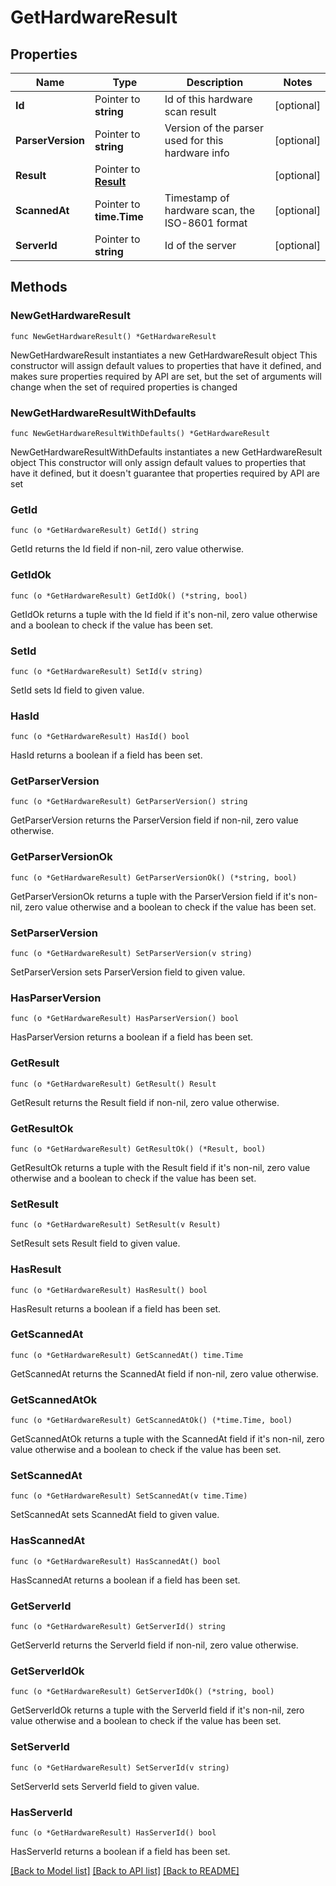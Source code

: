 # GetHardwareResult

## Properties

Name | Type | Description | Notes
------------ | ------------- | ------------- | -------------
**Id** | Pointer to **string** | Id of this hardware scan result | [optional] 
**ParserVersion** | Pointer to **string** | Version of the parser used for this hardware info | [optional] 
**Result** | Pointer to [**Result**](Result.md) |  | [optional] 
**ScannedAt** | Pointer to **time.Time** | Timestamp of hardware scan, the ISO-8601 format | [optional] 
**ServerId** | Pointer to **string** | Id of the server | [optional] 

## Methods

### NewGetHardwareResult

`func NewGetHardwareResult() *GetHardwareResult`

NewGetHardwareResult instantiates a new GetHardwareResult object
This constructor will assign default values to properties that have it defined,
and makes sure properties required by API are set, but the set of arguments
will change when the set of required properties is changed

### NewGetHardwareResultWithDefaults

`func NewGetHardwareResultWithDefaults() *GetHardwareResult`

NewGetHardwareResultWithDefaults instantiates a new GetHardwareResult object
This constructor will only assign default values to properties that have it defined,
but it doesn't guarantee that properties required by API are set

### GetId

`func (o *GetHardwareResult) GetId() string`

GetId returns the Id field if non-nil, zero value otherwise.

### GetIdOk

`func (o *GetHardwareResult) GetIdOk() (*string, bool)`

GetIdOk returns a tuple with the Id field if it's non-nil, zero value otherwise
and a boolean to check if the value has been set.

### SetId

`func (o *GetHardwareResult) SetId(v string)`

SetId sets Id field to given value.

### HasId

`func (o *GetHardwareResult) HasId() bool`

HasId returns a boolean if a field has been set.

### GetParserVersion

`func (o *GetHardwareResult) GetParserVersion() string`

GetParserVersion returns the ParserVersion field if non-nil, zero value otherwise.

### GetParserVersionOk

`func (o *GetHardwareResult) GetParserVersionOk() (*string, bool)`

GetParserVersionOk returns a tuple with the ParserVersion field if it's non-nil, zero value otherwise
and a boolean to check if the value has been set.

### SetParserVersion

`func (o *GetHardwareResult) SetParserVersion(v string)`

SetParserVersion sets ParserVersion field to given value.

### HasParserVersion

`func (o *GetHardwareResult) HasParserVersion() bool`

HasParserVersion returns a boolean if a field has been set.

### GetResult

`func (o *GetHardwareResult) GetResult() Result`

GetResult returns the Result field if non-nil, zero value otherwise.

### GetResultOk

`func (o *GetHardwareResult) GetResultOk() (*Result, bool)`

GetResultOk returns a tuple with the Result field if it's non-nil, zero value otherwise
and a boolean to check if the value has been set.

### SetResult

`func (o *GetHardwareResult) SetResult(v Result)`

SetResult sets Result field to given value.

### HasResult

`func (o *GetHardwareResult) HasResult() bool`

HasResult returns a boolean if a field has been set.

### GetScannedAt

`func (o *GetHardwareResult) GetScannedAt() time.Time`

GetScannedAt returns the ScannedAt field if non-nil, zero value otherwise.

### GetScannedAtOk

`func (o *GetHardwareResult) GetScannedAtOk() (*time.Time, bool)`

GetScannedAtOk returns a tuple with the ScannedAt field if it's non-nil, zero value otherwise
and a boolean to check if the value has been set.

### SetScannedAt

`func (o *GetHardwareResult) SetScannedAt(v time.Time)`

SetScannedAt sets ScannedAt field to given value.

### HasScannedAt

`func (o *GetHardwareResult) HasScannedAt() bool`

HasScannedAt returns a boolean if a field has been set.

### GetServerId

`func (o *GetHardwareResult) GetServerId() string`

GetServerId returns the ServerId field if non-nil, zero value otherwise.

### GetServerIdOk

`func (o *GetHardwareResult) GetServerIdOk() (*string, bool)`

GetServerIdOk returns a tuple with the ServerId field if it's non-nil, zero value otherwise
and a boolean to check if the value has been set.

### SetServerId

`func (o *GetHardwareResult) SetServerId(v string)`

SetServerId sets ServerId field to given value.

### HasServerId

`func (o *GetHardwareResult) HasServerId() bool`

HasServerId returns a boolean if a field has been set.


[[Back to Model list]](../README.md#documentation-for-models) [[Back to API list]](../README.md#documentation-for-api-endpoints) [[Back to README]](../README.md)



